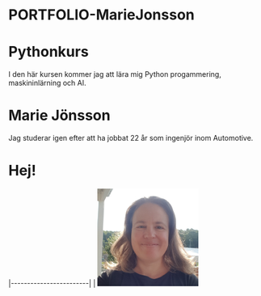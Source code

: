 # PORTFOLIO-MarieJonsson

# Pythonkurs
I den här kursen kommer jag att lära mig Python progammering, maskininlärning och AI.  

 # Marie Jönsson
 Jag studerar igen efter att ha jobbat 22 år som ingenjör inom Automotive. 

# Hej!              
|------------------------|
| <img src="selfie_github.png" width=200 >